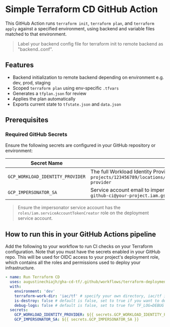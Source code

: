 # Simple Terraform CD GitHub Action

This GitHub Action runs `terraform init`, `terraform plan`, and `terraform apply` against a specified environment, using backend and variable files matched to that environment.

> Label your backend config file for terraform init to remote backend as "backend.<env>.conf". 

## Features

- Backend initialization to remote backend depending on environment e.g. dev, prod, staging
- Scoped `terraform plan` using env-specific `.tfvars`
- Generates a `tfplan.json` for review
- Applies the plan automatically
- Exports current state to `tfstate.json` and `data.json`

## Prerequisites

### Required GitHub Secrets

Ensure the following secrets are configured in your GitHub repository or environment:

| Secret Name                     | Description                                                                                       |
|----------------------------------|---------------------------------------------------------------------------------------------------|
| `GCP_WORKLOAD_IDENTITY_PROVIDER` | The full Workload Identity Provider resource name. Example: `projects/123456789/locations/global/workloadIdentityPools/github/providers/my-provider` |
| `GCP_IMPERSONATOR_SA`            | Service account email to impersonate via Workload Identity Federation. Example: `github-ci@your-project.iam.gserviceaccount.com` |

> Ensure the impersonator service account has the `roles/iam.serviceAccountTokenCreator` role on the deployment service account.

## How to run this in your GitHub Actions pipeline

Add the following to your workflow to run CI checks on your Terraform configuration. Note that you must have the secrets enabled in your GitHub repo. This will be used for OIDC access to your project's deployment role, which contains all the roles and permissions used to deploy your infrastructure.

```yaml
- name: Run Terraform CD
  uses: augustinechiajh/gha-cd-tf/.github/workflows/terraform-deployment-gcp.yaml@main
  with:
    environment: 'dev'
    terraform-work-dir: 'iac/tf' # specify your own directory, iac/tf is default
    is-destroy: false # default is false, set to true if you want to destroy terraform provisioned infra
    debug-logs: false # default is false, set to true for TF_LOG=DEBUG enabled
  secrets:
    GCP_WORKLOAD_IDENTITY_PROVIDER: ${{ secrets.GCP_WORKLOAD_IDENTITY_PROVIDER }}
    GCP_IMPERSONATOR_SA: ${{ secrets.GCP_IMPERSONATOR_SA }}